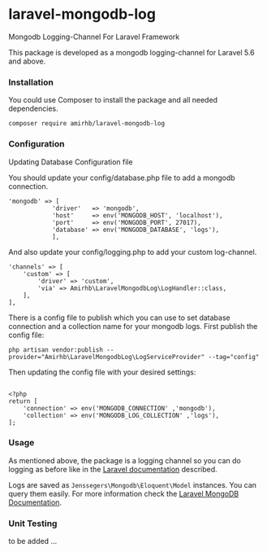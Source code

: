 # laravel-mongodb-log
Mongodb Logging-Channel For Laravel Framework

This package is developed as a mongodb logging-channel for Laravel 5.6 and above.

### Installation

You could use Composer to install the package and all needed dependencies.

```
composer require amirhb/laravel-mongodb-log
```

### Configuration
Updating Database Configuration file

You should update your config/database.php file to add a mongodb connection.

```
'mongodb' => [
            'driver'   => 'mongodb',
            'host'     => env('MONGODB_HOST', 'localhost'),
            'port'     => env('MONGODB_PORT', 27017),
            'database' => env('MONGODB_DATABASE', 'logs'),
            ],
``` 

And also update your config/logging.php to add your custom log-channel.

```
'channels' => [
    'custom' => [
        'driver' => 'custom',
        'via' => Amirhb\LaravelMongodbLog\LogHandler::class,
    ],
],
```

There is a config file to publish which you can use to set database connection and a collection name for your mongodb logs.
First publish the config file:

```
php artisan vendor:publish --provider="Amirhb\LaravelMongodbLog\LogServiceProvider" --tag="config"
```

Then updating the config file with your desired settings:

```

<?php
return [
    'connection' => env('MONGODB_CONNECTION' ,'mongodb'),
    'collection' => env('MONGODB_LOG_COLLECTION' ,'logs'),
];
```

### Usage
As mentioned above, the package is a logging channel so you can do logging as before like in the [Laravel documentation](https://laravel.com/docs/logging) described.

Logs are saved as ```Jenssegers\Mongodb\Eloquent\Model``` instances. You can query them easily. For more information check the [Laravel MongoDB Documentation](https://github.com/jenssegers/laravel-mongodb).

### Unit Testing
to be added ...
 
